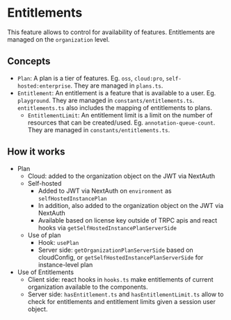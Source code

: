 # Entitlements

This feature allows to control for availability of features. Entitlements are managed on the `organization` level.

## Concepts

- `Plan`: A plan is a tier of features. Eg. `oss`, `cloud:pro`, `self-hosted:enterprise`. They are managed in `plans.ts`.
- `Entitlement`: An entitlement is a feature that is available to a user. Eg. `playground`. They are managed in `constants/entitlements.ts`. `entitlements.ts` also includes the mapping of entitlements to plans.
  - `EntitlementLimit`: An entitlement limit is a limit on the number of resources that can be created/used. Eg. `annotation-queue-count`. They are managed in `constants/entitlements.ts`.

## How it works

- Plan
  - Cloud: added to the organization object on the JWT via NextAuth
  - Self-hosted
    - Added to JWT via NextAuth on `environment` as `selfHostedInstancePlan`
    - In addition, also added to the organization object on the JWT via NextAuth
    - Available based on license key outside of TRPC apis and react hooks via `getSelfHostedInstancePlanServerSide`
  - Use of plan
    - Hook: `usePlan`
    - Server side: `getOrganizationPlanServerSide` based on cloudConfig, or `getSelfHostedInstancePlanServerSide` for instance-level plan
- Use of Entitlements
  - Client side: react hooks in `hooks.ts` make entitlements of current organization available to the components.
  - Server side: `hasEntitlement.ts` and `hasEntitlementLimit.ts` allow to check for entitlements and entitlement limits given a session user object.
